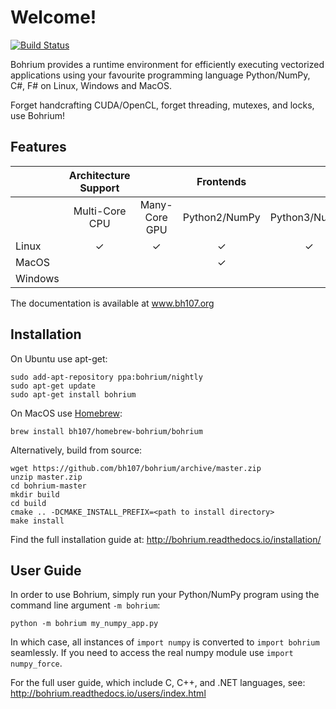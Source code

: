 Welcome!
========

[![Build Status](https://travis-ci.org/bh107/bohrium.svg?branch=master)](https://travis-ci.org/bh107/bohrium)

Bohrium provides a runtime environment for efficiently executing vectorized applications using your favourite programming language Python/NumPy, C#, F# on Linux, Windows and MacOS.

Forget handcrafting CUDA/OpenCL, forget threading, mutexes, and locks, use Bohrium!

Features
--------
|           | Architecture Support                   || Frontends                                 |||||
|-----------|:---------------:|:---------------------:|:-------------:|:-------------:|:---:|:--:|:--:|
|           |  Multi-Core CPU | Many-Core GPU         | Python2/NumPy | Python3/NumPy | C++ | C# | F# |
| Linux     |  ✓              | ✓                     | ✓             | ✓             | ✓   | ✓  | ✓  |
| MacOS     |                 |                       | ✓             |               | ✓   | ✓  | ✓  |
| Windows   |                 |                       |               |               |     |    |    |

The documentation is available at www.bh107.org

Installation
------------
On Ubuntu use apt-get:
```
sudo add-apt-repository ppa:bohrium/nightly
sudo apt-get update
sudo apt-get install bohrium
```

On MacOS use [Homebrew](https://brew.sh):
```
brew install bh107/homebrew-bohrium/bohrium
```

Alternatively, build from source:
```
wget https://github.com/bh107/bohrium/archive/master.zip
unzip master.zip
cd bohrium-master
mkdir build
cd build
cmake .. -DCMAKE_INSTALL_PREFIX=<path to install directory>
make install
```

Find the full installation guide at: http://bohrium.readthedocs.io/installation/


User Guide
----------

In order to use Bohrium, simply run your Python/NumPy program using the command line argument `-m bohrium`:
```
python -m bohrium my_numpy_app.py
```
In which case, all instances of `import numpy` is converted to `import bohrium` seamlessly. If you need to access the real numpy module use `import numpy_force`.

For the full user guide, which include C, C++, and .NET languages, see: http://bohrium.readthedocs.io/users/index.html



